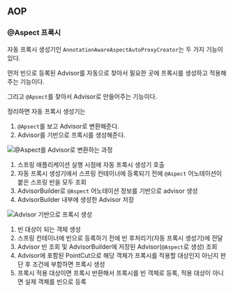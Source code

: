 ## AOP

### @Aspect 프록시

자동 프록시 생성기인 `AnnotationAwareAspectAutoProxyCreator`는 두 가지 기능이 있다. 

먼저 빈으로 등록된 Advisor를 자동으로 찾아서 필요한 곳에 프록시를 생성하고 적용해주는 기능이다. 

그리고 `@Apsect`를 찾아서 Advisor로 만들어주는 기능이다.

정리하면 자동 프록시 생성기는

1. `@Apsect`를 보고 Advisor로 변환해준다.
2. Advisor를 기반으로 프록시를 생성해준다.


![@Aspect를 Advisor로 변환하는 과정](https://github.com/boseungk/TIL/assets/95980754/df65fe0b-c154-43f5-a795-b9c0310c5a11)

1. 스프링 애플리케이션 실행 시점에 자동 프록시 생성기 호출
2. 자동 프록시 생성기에서 스프링 컨테이너에 등록되기 전에 `@Aspect` 어노테이션이 붙은 스프링 빈을 모두 조회
3. AdvisorBuilder로 `@Aspect` 어노테이션 정보를 기반으로 advisor 생성
4. AdvisorBuilder 내부에 생성한 Advisor 저장


![Advisor 기반으로 프록시 생성](https://github.com/boseungk/TIL/assets/95980754/1357065d-f459-473b-96da-2eae91963f1c)

1. 빈 대상이 되는 객체 생성
2. 스프링 컨테이너에 빈으로 등록하기 전에 빈 후처리기(자동 프록시 생성기)에 전달
3. Advisor 빈 조회 및 AdvisorBuilder에 저장된 Advisor(`@Aspect`로 생성) 조회
4. Advisor에 포함된 PointCut으로 해당 객체가 프록시를 적용할 대상인지 아닌지 판단 후 조건에 부합하면 프록시 생성
5. 프록시 적용 대상이면 프록시 반환해서 프록시를 빈 객체로 등록, 적용 대상이 아니면 실제 객체를 빈으로 등록

